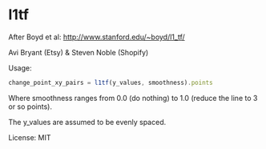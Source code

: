 l1tf
====

After Boyd et al: http://www.stanford.edu/~boyd/l1_tf/

Avi Bryant (Etsy) & Steven Noble (Shopify)

Usage:

```javascript
change_point_xy_pairs = l1tf(y_values, smoothness).points
```

Where smoothness ranges from 0.0 (do nothing) to 1.0 (reduce the line to 3 or so points).

The y_values are assumed to be evenly spaced.

License: MIT

